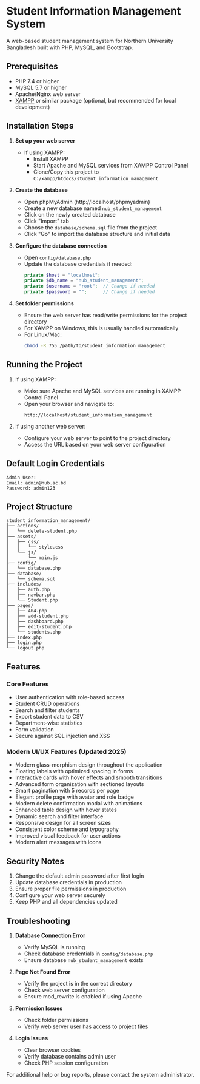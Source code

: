 # Student Information Management System

A web-based student management system for Northern University Bangladesh built with PHP, MySQL, and Bootstrap.

## Prerequisites

- PHP 7.4 or higher
- MySQL 5.7 or higher
- Apache/Nginx web server
- [XAMPP](https://www.apachefriends.org/download.html) or similar package (optional, but recommended for local development)

## Installation Steps

1. **Set up your web server**
   - If using XAMPP:
     - Install XAMPP
     - Start Apache and MySQL services from XAMPP Control Panel
     - Clone/Copy this project to `C:/xampp/htdocs/student_information_management`

2. **Create the database**
   - Open phpMyAdmin (http://localhost/phpmyadmin)
   - Create a new database named `nub_student_management`
   - Click on the newly created database
   - Click "Import" tab
   - Choose the `database/schema.sql` file from the project
   - Click "Go" to import the database structure and initial data

3. **Configure the database connection**
   - Open `config/database.php`
   - Update the database credentials if needed:
     ```php
     private $host = "localhost";
     private $db_name = "nub_student_management";
     private $username = "root";  // Change if needed
     private $password = "";      // Change if needed
     ```

4. **Set folder permissions**
   - Ensure the web server has read/write permissions for the project directory
   - For XAMPP on Windows, this is usually handled automatically
   - For Linux/Mac:
     ```bash
     chmod -R 755 /path/to/student_information_management
     ```

## Running the Project

1. If using XAMPP:
   - Make sure Apache and MySQL services are running in XAMPP Control Panel
   - Open your browser and navigate to:
     ```
     http://localhost/student_information_management
     ```

2. If using another web server:
   - Configure your web server to point to the project directory
   - Access the URL based on your web server configuration

## Default Login Credentials

```
Admin User:
Email: admin@nub.ac.bd
Password: admin123
```

## Project Structure

```
student_information_management/
├── actions/
│   └── delete-student.php
├── assets/
│   ├── css/
│   │   └── style.css
│   └── js/
│       └── main.js
├── config/
│   └── database.php
├── database/
│   └── schema.sql
├── includes/
│   ├── auth.php
│   ├── navbar.php
│   └── Student.php
├── pages/
│   ├── 404.php
│   ├── add-student.php
│   ├── dashboard.php
│   ├── edit-student.php
│   └── students.php
├── index.php
├── login.php
└── logout.php
```

## Features

### Core Features
- User authentication with role-based access
- Student CRUD operations
- Search and filter students
- Export student data to CSV
- Department-wise statistics
- Form validation
- Secure against SQL injection and XSS

### Modern UI/UX Features (Updated 2025)
- Modern glass-morphism design throughout the application
- Floating labels with optimized spacing in forms
- Interactive cards with hover effects and smooth transitions
- Advanced form organization with sectioned layouts
- Smart pagination with 5 records per page
- Elegant profile page with avatar and role badge
- Modern delete confirmation modal with animations
- Enhanced table design with hover states
- Dynamic search and filter interface
- Responsive design for all screen sizes
- Consistent color scheme and typography
- Improved visual feedback for user actions
- Modern alert messages with icons

## Security Notes

1. Change the default admin password after first login
2. Update database credentials in production
3. Ensure proper file permissions in production
4. Configure your web server securely
5. Keep PHP and all dependencies updated

## Troubleshooting

1. **Database Connection Error**
   - Verify MySQL is running
   - Check database credentials in `config/database.php`
   - Ensure database `nub_student_management` exists

2. **Page Not Found Error**
   - Verify the project is in the correct directory
   - Check web server configuration
   - Ensure mod_rewrite is enabled if using Apache

3. **Permission Issues**
   - Check folder permissions
   - Verify web server user has access to project files

4. **Login Issues**
   - Clear browser cookies
   - Verify database contains admin user
   - Check PHP session configuration

For additional help or bug reports, please contact the system administrator.
